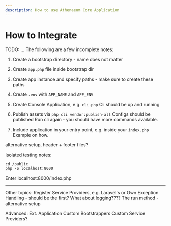 ```yaml
---
description: How to use Athenaeum Core Application
---
```


# How to Integrate

TODO: ... The following are a few incomplete notes:

1. Create a bootstrap directory - name does not matter

2. Create `app.php` file inside bootstrap dir

3. Create app instance and specify paths - make sure to create these paths

4. Create `.env` with `APP_NAME` and `APP_ENV`

5. Create Console Application, e.g. `cli.php`
Cli should be up and running

6. Publish assets via `php cli vendor:publish-all`
Configs should be published
Run cli again - you should have more commands available.

7. Include application in your entry point, e.g. inside your `index.php`
Example on how.

alternative setup, header + footer files?

Isolated testing notes:

```shell
cd /public
php -S localhost:8000
```

Enter localhost:8000/index.php

-----------------------
Other topics:
    Register Service Providers, e.g. Laravel's or Own
    Exception Handling - should be the first?
        What about logging????
    The run method - alternative setup

Advanced:
    Ext. Application
    Custom Bootstrappers
    Custom Service Providers?